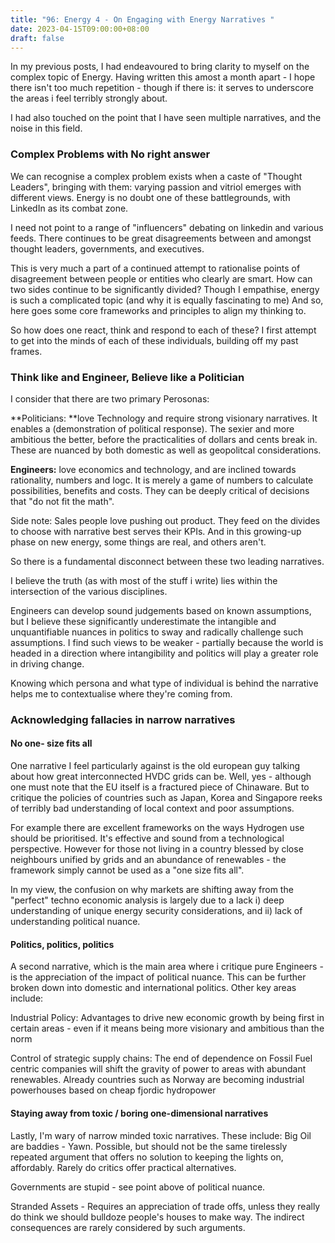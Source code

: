 ```yaml
---
title: "96: Energy 4 - On Engaging with Energy Narratives "
date: 2023-04-15T09:00:00+08:00
draft: false
---
```

In my previous posts, I had endeavoured to bring clarity to myself on the complex topic of Energy. Having written this amost a month apart - I hope there isn't too much repetition - though if there is: it serves to underscore the areas i feel terribly strongly about.

I had also touched on the point that I have seen multiple narratives, and the noise in this field. 

###  Complex Problems with No right answer
We can recognise a complex problem exists when a caste of "Thought Leaders", bringing with them: varying passion and vitriol emerges with different views. Energy is no doubt one of these battlegrounds, with LinkedIn as its combat zone. 

I need not point to a range of "influencers" debating on linkedin and various feeds. There continues to be great disagreements between and amongst thought leaders, governments, and executives.  

This is very much a part of a continued attempt to rationalise points of disagreement between people or entities who clearly are smart. How can two sides continue to be significantly divided? Though I empathise, energy is such a complicated topic (and why it is equally fascinating to me) And so, here goes some core frameworks and principles to align my thinking to.

So how does one react, think and respond to each of these? I first attempt to get into the minds of each of these individuals, building off my past frames.

### Think like and Engineer, Believe like a Politician
I consider that there are two primary Perosonas:

**Politicians: **love Technology and require strong visionary narratives. It enables a (demonstration of political response). The sexier and more ambitious the better, before the practicalities of dollars and cents break in. These are nuanced by both domestic as well as geopolitcal considerations. 

**Engineers:** love economics and technology, and are inclined towards rationality, numbers and logc. It is merely a game of numbers to calculate possibilities, benefits and costs. They can be deeply critical of decisions that "do not fit the math".

Side note: Sales people love pushing out product. They feed on the divides to choose with narrative best serves their KPIs. And in this growing-up phase on new energy, some things are real, and others aren't.
 
So there is a fundamental disconnect between these two leading narratives. 

I believe the truth (as with most of the stuff i write) lies within the intersection of the various disciplines.

Engineers can develop sound judgements based on known assumptions, but I believe these significantly underestimate the intangible and unquantifiable nuances in politics to sway and radically challenge such assumptions. I find such views to be weaker - partially because the world is headed in a direction where intangibility and politics will play a greater role in driving change.

Knowing which persona and what type of individual is behind the narrative helps me to contextualise where they're coming from.

### Acknowledging fallacies in narrow narratives

#### No one- size fits all
One narrative I feel particularly against is the old european guy talking about how great interconnected HVDC grids can be. Well, yes - although one must note that the EU itself is a fractured piece of Chinaware. But to critique the policies of countries such as Japan, Korea and Singapore reeks of terribly bad understanding of local context and poor assumptions. 

For example there are excellent frameworks on the ways Hydrogen use should be prioritised. It's effective and sound from a technological perspective. However for those not living in a country blessed by close neighbours unified by grids and an abundance of renewables - the framework simply cannot be used as a "one size fits all".

In my view, the confusion on why markets are shifting away from the "perfect" techno economic analysis is largely due to a lack  i) deep understanding of unique energy security considerations, and ii) lack of understanding political nuance.

#### Politics, politics, politics

A second narrative, which is the main area where i critique pure Engineers - is the appreciation of the impact of political nuance. This can be further broken down into domestic and international politics. Other key areas include:

Industrial Policy: Advantages to drive new economic growth by being first in certain areas - even if it means being more visionary and ambitious than the norm 

Control of strategic supply chains: The end of dependence on Fossil Fuel centric companies will shift the gravity of power to areas with abundant renewables. Already countries such as Norway are becoming industrial powerhouses based on cheap fjordic hydropower

#### Staying away from toxic / boring one-dimensional narratives

Lastly, I'm wary of narrow minded toxic narratives. These include:
Big Oil are baddies - Yawn. Possible, but should not be the same tirelessly repeated argument that offers no solution to keeping the lights on, affordably. Rarely do critics offer practical alternatives.
 
Governments are stupid - see point above of political nuance.

Stranded Assets - Requires an appreciation of trade offs, unless they really do think we should bulldoze people's houses to make way. The indirect consequences are rarely considered by such arguments. 


